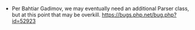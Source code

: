 * Per Bahtiar Gadimov, we may eventually need an additional Parser
  class, but at this point that may be overkill.
  <https://bugs.php.net/bug.php?id=52923>